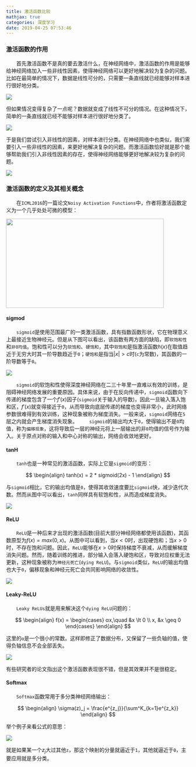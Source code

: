 ```yaml
---
title: 激活函数比较
mathjax: true
categories: 深度学习
date: 2019-04-25 07:53:46
---
```

### 激活函数的作用

&emsp;&emsp;首先激活函数不是真的要去激活什么，在神经网络中，激活函数的作用是能够给神经网络加入一些非线性因素，使得神经网络可以更好地解决较为复杂的问题。比如在最简单的情况下，数据是线性可分的，只需要一条直线就已经能够对样本进行很好地分类。<!--more-->

<img src="./激活函数比较/1.png">

但如果情况变得复杂了一点呢？数据就变成了线性不可分的情况。在这种情况下，简单的一条直线就已经不能够对样本进行很好地分类了。

<img src="./激活函数比较/2.png">

于是我们尝试引入非线性的因素，对样本进行分类。在神经网络中也类似，我们需要引入一些非线性的因素，来更好地解决复杂的问题。而激活函数恰好就是那个能够帮助我们引入非线性因素的存在，使得神经网络能够更好地解决较为复杂的问题。

<img src="./激活函数比较/3.png">

### 激活函数的定义及其相关概念

&emsp;&emsp;在`ICML2016`的一篇论文`Noisy Activation Functions`中，作者将激活函数定义为一个几乎处处可微的模型：

<img src="./激活函数比较/4.png" height="244" width="432">

#### sigmod

&emsp;&emsp;`sigmoid`是使用范围最广的一类激活函数，具有指数函数形状，它在物理意义上最接近生物神经元。但是从下图可以看出，该函数有两方面的缺陷，即`软饱和性`和`非0均值`。饱和性可以分为`软饱和`、`硬饱和`，其中`软饱和`是指激活函数$h(x)$在取值趋近于无穷大时其一阶导数趋近于`0`；`硬饱和`是指当$|x| > c$时(`c`为常数)，其函数的一阶导数等于`0`。

<img src="./激活函数比较/5.png">

&emsp;&emsp;`sigmoid`的软饱和性使得深度神经网络在二三十年里一直难以有效的训练，是阻碍神经网络发展的重要原因。具体来说，由于在反向传递中，`sigmoid`函数向下传递的梯度包含了一个$f'(x)$因子(`sigmoid`关于输入的导数)，因此一旦输入落入饱和区，$f'(x)$就变得接近于`0`，从而导致向底层传递的梯度也变得非常小，此时网络参数很难得到有效训练，这种现象被称为梯度消失。一般来说，`sigmoid`网络在`5`层之内就会产生梯度消失现象。
&emsp;&emsp;`sigmoid`的输出均大于`0`，使得输出不是`0`均值，称为`偏移现象`，这将导致后一层的神经元将上一层输出的非`0`均值的信号作为输入。关于原点对称的输入和中心对称的输出，网络会收敛地更好。

#### tanH

&emsp;&emsp;`tanh`也是一种常见的激活函数，实际上它是`sigmoid`的变形：

$$
\begin{align}
tanh(x) = 2 * sigmoid(2x) - 1
\end{align}
$$

与`sigmoid`相比，它的输出均值是`0`，使得其收敛速度要比`sigmoid`快，减少迭代次数。然而从图中可以看出，`tanh`同样具有软饱和性，从而造成梯度消失。

<img src="./激活函数比较/6.png">

#### ReLU

&emsp;&emsp;`ReLU`是一种后来才出现的激活函数(目前大部分神经网络都使用该函数)，其函数原型为$f(x) = max(0, x)$。从图中可以看到，当$x < 0$时，出现硬饱和；当$x > 0$时，不存在饱和问题。因此，`ReLU`能够在$x > 0$时保持梯度不衰减，从而缓解梯度消失问题。然而，随着训练的推进，部分输入会落入硬饱和区，导致对应权重无法更新，这种现象被称为`神经元死亡`(`dying ReLU`)。与`sigmoid`类似，`ReLU`的输出均值也大于`0`，偏移现象和神经元死亡会共同影响网络的收敛性。

<img src="./激活函数比较/7.png">

#### Leaky-ReLU

&emsp;&emsp;`Leaky ReLUs`就是用来解决这个`dying ReLU`问题的：

$$
\begin{align}
f(x) = \begin{cases}
αx,\quad &x \lt 0 \\
x, &x \geq 0
\end{cases}
\end{align}
$$

这里的`α`是一个很小的常数。这样即修正了数据分布，又保留了一些负轴的值，使得负轴信息不会全部丢失。

<img src="./激活函数比较/8.png">

有些研究者的论文指出这个激活函数表现很不错，但是其效果并不是很稳定。

#### Softmax

&emsp;&emsp;`Softmax`函数常用于多分类神经网络输出：

$$
\begin{align}
\sigma(z)_j = \frac{e^{z_j}}{\sum^K_{k=1}e^{z_k}}
\end{align}
$$

举个例子来看公式的意思：

<img src="./激活函数比较/9.png">

就是如果某一个$z_j$大过其他`z`，那这个映射的分量就逼近于`1`，其他就逼近于`0`，主要应用就是多分类。